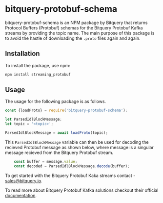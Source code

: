 # bitquery-protobuf-schema

bitquery-protobuf-schema is an NPM package by Bitquery that returns Protocol Buffers (Protobuf) schemas for the Bitquery Protobuf Kafka streams by providing the topic name. The main purpose of this package is to avoid the hastle of downloading the `.proto` files again and again.

## Installation

To install the package, use npm:

``` sh
npm install streaming_protobuf
```

## Usage

The usage for the following package is as follows.

``` js
const {loadProto} = require('bitquery-protobuf-schema');

let ParsedIdlBlockMessage;
let topic = '<topic>';

ParsedIdlBlockMessage = await loadProto(topic); 
```

This `ParsedIdlBlockMessage` variable can then be used for decoding the recieved Protobuf message as shown below, where message is a singular message recieved from the Bitquery Protobuf stream.

``` js
    const buffer = message.value;
    const decoded = ParsedIdlBlockMessage.decode(buffer);
```

To get started with the Bitquery Protobuf Kaka streams contact - sales@bitquery.io. 

To read more about Bitquery Protobuf Kafka solutions checkout their official [documentation](https://docs.bitquery.io/docs/streams/kafka-streaming-concepts/).
